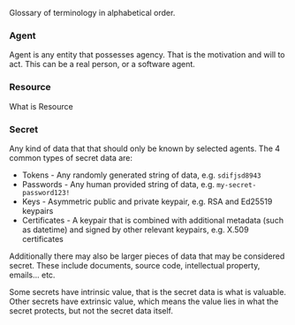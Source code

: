Glossary of terminology in alphabetical order.

### Agent

Agent is any entity that possesses agency. That is the motivation and will to act. This can be a real person, or a software agent.

### Resource

What is Resource

### Secret

Any kind of data that that should only be known by selected agents. The 4 common types of secret data are:

* Tokens - Any randomly generated string of data, e.g. `sdifjsd8943`
* Passwords - Any human provided string of data, e.g. `my-secret-password123!`
* Keys - Asymmetric public and private keypair, e.g. RSA and Ed25519 keypairs
* Certificates - A keypair that is combined with additional metadata (such as datetime) and signed by other relevant keypairs, e.g. X.509 certificates

Additionally there may also be larger pieces of data that may be considered secret. These include documents, source code, intellectual property, emails... etc.

Some secrets have intrinsic value, that is the secret data is what is valuable. Other secrets have extrinsic value, which means the value lies in what the secret protects, but not the secret data itself.